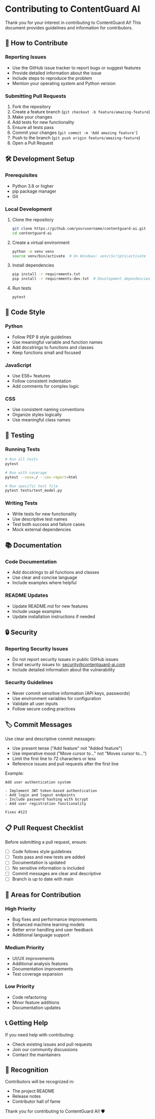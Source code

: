 # Contributing to ContentGuard AI

Thank you for your interest in contributing to ContentGuard AI! This document provides guidelines and information for contributors.

## 🤝 How to Contribute

### Reporting Issues
- Use the GitHub issue tracker to report bugs or suggest features
- Provide detailed information about the issue
- Include steps to reproduce the problem
- Mention your operating system and Python version

### Submitting Pull Requests
1. Fork the repository
2. Create a feature branch (`git checkout -b feature/amazing-feature`)
3. Make your changes
4. Add tests for new functionality
5. Ensure all tests pass
6. Commit your changes (`git commit -m 'Add amazing feature'`)
7. Push to the branch (`git push origin feature/amazing-feature`)
8. Open a Pull Request

## 🛠️ Development Setup

### Prerequisites
- Python 3.8 or higher
- pip package manager
- Git

### Local Development
1. Clone the repository
   ```bash
   git clone https://github.com/yourusername/contentguard-ai.git
   cd contentguard-ai
   ```

2. Create a virtual environment
   ```bash
   python -m venv venv
   source venv/bin/activate  # On Windows: venv\Scripts\activate
   ```

3. Install dependencies
   ```bash
   pip install -r requirements.txt
   pip install -r requirements-dev.txt  # Development dependencies
   ```

4. Run tests
   ```bash
   pytest
   ```

## 📝 Code Style

### Python
- Follow PEP 8 style guidelines
- Use meaningful variable and function names
- Add docstrings to functions and classes
- Keep functions small and focused

### JavaScript
- Use ES6+ features
- Follow consistent indentation
- Add comments for complex logic

### CSS
- Use consistent naming conventions
- Organize styles logically
- Use meaningful class names

## 🧪 Testing

### Running Tests
```bash
# Run all tests
pytest

# Run with coverage
pytest --cov=./ --cov-report=html

# Run specific test file
pytest tests/test_model.py
```

### Writing Tests
- Write tests for new functionality
- Use descriptive test names
- Test both success and failure cases
- Mock external dependencies

## 📚 Documentation

### Code Documentation
- Add docstrings to all functions and classes
- Use clear and concise language
- Include examples where helpful

### README Updates
- Update README.md for new features
- Include usage examples
- Update installation instructions if needed

## 🔒 Security

### Reporting Security Issues
- Do not report security issues in public GitHub issues
- Email security issues to: security@contentguard-ai.com
- Include detailed information about the vulnerability

### Security Guidelines
- Never commit sensitive information (API keys, passwords)
- Use environment variables for configuration
- Validate all user inputs
- Follow secure coding practices

## 🏷️ Commit Messages

Use clear and descriptive commit messages:
- Use present tense ("Add feature" not "Added feature")
- Use imperative mood ("Move cursor to..." not "Moves cursor to...")
- Limit the first line to 72 characters or less
- Reference issues and pull requests after the first line

Example:
```
Add user authentication system

- Implement JWT token-based authentication
- Add login and logout endpoints
- Include password hashing with bcrypt
- Add user registration functionality

Fixes #123
```

## 📋 Pull Request Checklist

Before submitting a pull request, ensure:

- [ ] Code follows style guidelines
- [ ] Tests pass and new tests are added
- [ ] Documentation is updated
- [ ] No sensitive information is included
- [ ] Commit messages are clear and descriptive
- [ ] Branch is up to date with main

## 🎯 Areas for Contribution

### High Priority
- Bug fixes and performance improvements
- Enhanced machine learning models
- Better error handling and user feedback
- Additional language support

### Medium Priority
- UI/UX improvements
- Additional analysis features
- Documentation improvements
- Test coverage expansion

### Low Priority
- Code refactoring
- Minor feature additions
- Documentation updates

## 📞 Getting Help

If you need help with contributing:
- Check existing issues and pull requests
- Join our community discussions
- Contact the maintainers

## 🙏 Recognition

Contributors will be recognized in:
- The project README
- Release notes
- Contributor hall of fame

Thank you for contributing to ContentGuard AI! 🛡️
